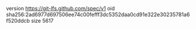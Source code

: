 version https://git-lfs.github.com/spec/v1
oid sha256:2ad6977d697506ee74c00fefff3dc5352daa0cd91e322e30235781a6f520ddcb
size 5617
